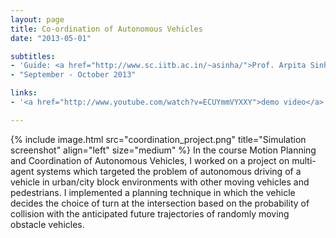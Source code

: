 ```yaml
---
layout: page
title: Co-ordination of Autonomous Vehicles
date: "2013-05-01"

subtitles:
- 'Guide: <a href="http://www.sc.iitb.ac.in/~asinha/">Prof. Arpita Sinha</a>, Systems and Control Engineering, IIT Bombay'
- "September - October 2013"

links:
- '<a href="http://www.youtube.com/watch?v=ECUYmmVYXXY">demo video</a>'

---
```


{% include image.html src="coordination_project.png" title="Simulation screenshot" align="left" size="medium" %}
In the course Motion Planning and Coordination of Autonomous Vehicles, I worked on a project on multi-agent systems which targeted the problem of autonomous driving of a vehicle in urban/city block environments with other moving vehicles and pedestrians. I implemented a planning technique in which the vehicle decides the choice of turn at the intersection based on the probability of collision with the anticipated future trajectories of randomly moving obstacle vehicles.

